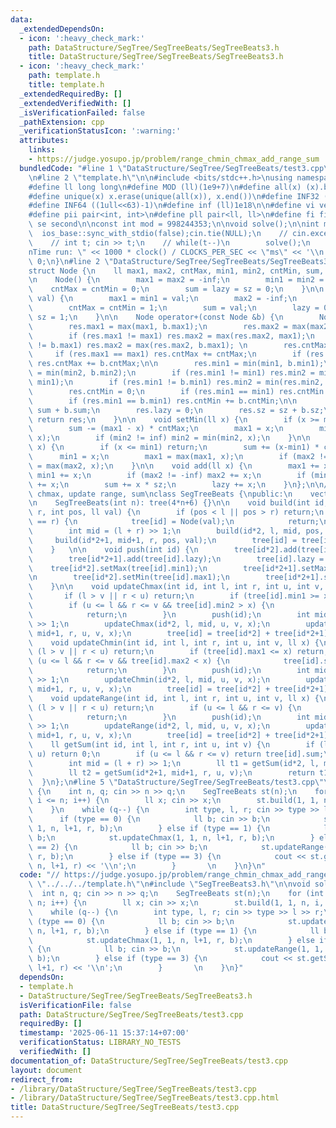 ```yaml
---
data:
  _extendedDependsOn:
  - icon: ':heavy_check_mark:'
    path: DataStructure/SegTree/SegTreeBeats/SegTreeBeats3.h
    title: DataStructure/SegTree/SegTreeBeats/SegTreeBeats3.h
  - icon: ':heavy_check_mark:'
    path: template.h
    title: template.h
  _extendedRequiredBy: []
  _extendedVerifiedWith: []
  _isVerificationFailed: false
  _pathExtension: cpp
  _verificationStatusIcon: ':warning:'
  attributes:
    links:
    - https://judge.yosupo.jp/problem/range_chmin_chmax_add_range_sum
  bundledCode: "#line 1 \"DataStructure/SegTree/SegTreeBeats/test3.cpp\"\n// https://judge.yosupo.jp/problem/range_chmin_chmax_add_range_sum\n\
    \n#line 2 \"template.h\"\n\n#include <bits/stdc++.h>\nusing namespace std;\n \n\
    #define ll long long\n#define MOD (ll)(1e9+7)\n#define all(x) (x).begin(),(x).end()\n\
    #define unique(x) x.erase(unique(all(x)), x.end())\n#define INF32 ((1ull<<31)-1)\n\
    #define INF64 ((1ull<<63)-1)\n#define inf (ll)1e18\n\n#define vi vector<int>\n\
    #define pii pair<int, int>\n#define pll pair<ll, ll>\n#define fi first\n#define\
    \ se second\n\nconst int mod = 998244353;\n\nvoid solve();\n\nint main(){\n  \
    \  ios_base::sync_with_stdio(false);cin.tie(NULL);\n    // cin.exceptions(cin.failbit);\n\
    \    // int t; cin >> t;\n    // while(t--)\n        solve();\n    cerr << \"\\\
    nTime run: \" << 1000 * clock() / CLOCKS_PER_SEC << \"ms\" << '\\n';\n    return\
    \ 0;\n}\n#line 2 \"DataStructure/SegTree/SegTreeBeats/SegTreeBeats3.h\"\n\n\n\
    struct Node {\n    ll max1, max2, cntMax, min1, min2, cntMin, sum, lazy, sz;\n\
    \n    Node() {\n        max1 = max2 = -inf;\n        min1 = min2 = inf;\n    \
    \    cntMax = cntMin = 0;\n        sum = lazy = sz = 0;\n    }\n\n    Node(ll\
    \ val) {\n        max1 = min1 = val;\n        max2 = -inf;\n        min2 = inf;\n\
    \        cntMax = cntMin = 1;\n        sum = val;\n        lazy = 0;\n       \
    \ sz = 1;\n    }\n\n    Node operator+(const Node &b) {\n        Node res;\n\n\
    \        res.max1 = max(max1, b.max1);\n        res.max2 = max(max2, b.max2);\n\
    \        if (res.max1 != max1) res.max2 = max(res.max2, max1);\n        if (res.max1\
    \ != b.max1) res.max2 = max(res.max2, b.max1); \n        res.cntMax = 0;\n   \
    \     if (res.max1 == max1) res.cntMax += cntMax;\n        if (res.max1 == b.max1)\
    \ res.cntMax += b.cntMax;\n\n        res.min1 = min(min1, b.min1);\n        res.min2\
    \ = min(min2, b.min2);\n        if (res.min1 != min1) res.min2 = min(res.min2,\
    \ min1);\n        if (res.min1 != b.min1) res.min2 = min(res.min2, b.min1);\n\
    \        res.cntMin = 0;\n        if (res.min1 == min1) res.cntMin += cntMin;\n\
    \        if (res.min1 == b.min1) res.cntMin += b.cntMin;\n\n        res.sum =\
    \ sum + b.sum;\n        res.lazy = 0;\n        res.sz = sz + b.sz;\n\n       \
    \ return res;\n    }\n\n    void setMin(ll x) {\n        if (x >= max1) return;\n\
    \        sum -= (max1 - x) * cntMax;\n        max1 = x;\n        min1 = min(min1,\
    \ x);\n        if (min2 != inf) min2 = min(min2, x);\n    }\n\n    void setMax(ll\
    \ x) {\n        if (x <= min1) return;\n        sum += (x-min1) * cntMin;\n  \
    \      min1 = x;\n        max1 = max(max1, x);\n        if (max2 != -inf) max2\
    \ = max(max2, x);\n    }\n\n    void add(ll x) {\n        max1 += x;\n       \
    \ min1 += x;\n        if (max2 != -inf) max2 += x;\n        if (min2 != inf) min2\
    \ += x;\n        sum += x * sz;\n        lazy += x;\n    }\n};\n\n// range chmin,\
    \ chmax, update range, sum\nclass SegTreeBeats {\npublic:\n    vector<Node> tree;\n\
    \n    SegTreeBeats(int n): tree(4*n+6) {}\n\n    void build(int id, int l, int\
    \ r, int pos, ll val) {\n        if (pos < l || pos > r) return;\n        if (l\
    \ == r) {\n            tree[id] = Node(val);\n            return;\n        }\n\
    \        int mid = (l + r) >> 1;\n        build(id*2, l, mid, pos, val);\n   \
    \     build(id*2+1, mid+1, r, pos, val);\n        tree[id] = tree[id*2] + tree[id*2+1];\n\
    \    }   \n\n    void push(int id) {\n        tree[id*2].add(tree[id].lazy);\n\
    \        tree[id*2+1].add(tree[id].lazy);\n        tree[id].lazy = 0;\n\n    \
    \    tree[id*2].setMax(tree[id].min1);\n        tree[id*2+1].setMax(tree[id].min1);\n\
    \n        tree[id*2].setMin(tree[id].max1);\n        tree[id*2+1].setMin(tree[id].max1);\n\
    \    }\n\n    void updateChmax(int id, int l, int r, int u, int v, ll x) {\n \
    \       if (l > v || r < u) return;\n        if (tree[id].min1 >= x) return;\n\
    \        if (u <= l && r <= v && tree[id].min2 > x) {\n            tree[id].setMax(x);\n\
    \            return;\n        }\n        push(id);\n        int mid = (l + r)\
    \ >> 1;\n        updateChmax(id*2, l, mid, u, v, x);\n        updateChmax(id*2+1,\
    \ mid+1, r, u, v, x);\n        tree[id] = tree[id*2] + tree[id*2+1];\n    }\n\n\
    \    void updateChmin(int id, int l, int r, int u, int v, ll x) {\n        if\
    \ (l > v || r < u) return;\n        if (tree[id].max1 <= x) return;\n        if\
    \ (u <= l && r <= v && tree[id].max2 < x) {\n            tree[id].setMin(x);\n\
    \            return;\n        }\n        push(id);\n        int mid = (l + r)\
    \ >> 1;\n        updateChmin(id*2, l, mid, u, v, x);\n        updateChmin(id*2+1,\
    \ mid+1, r, u, v, x);\n        tree[id] = tree[id*2] + tree[id*2+1];\n    }\n\n\
    \    void updateRange(int id, int l, int r, int u, int v, ll x) {\n        if\
    \ (l > v || r < u) return;\n        if (u <= l && r <= v) {\n            tree[id].add(x);\n\
    \            return;\n        }\n        push(id);\n        int mid = (l + r)\
    \ >> 1;\n        updateRange(id*2, l, mid, u, v, x);\n        updateRange(id*2+1,\
    \ mid+1, r, u, v, x);\n        tree[id] = tree[id*2] + tree[id*2+1];\n    }\n\n\
    \    ll getSum(int id, int l, int r, int u, int v) {\n        if (l > v || r <\
    \ u) return 0;\n        if (u <= l && r <= v) return tree[id].sum;\n        push(id);\n\
    \        int mid = (l + r) >> 1;\n        ll t1 = getSum(id*2, l, mid, u, v);\n\
    \        ll t2 = getSum(id*2+1, mid+1, r, u, v);\n        return t1 + t2;\n  \
    \  }\n};\n#line 5 \"DataStructure/SegTree/SegTreeBeats/test3.cpp\"\n\nvoid solve()\
    \ {\n    int n, q; cin >> n >> q;\n    SegTreeBeats st(n);\n    for (int i = 1;\
    \ i <= n; i++) {\n        ll x; cin >> x;\n        st.build(1, 1, n, i, x);\n\
    \    }\n    while (q--) {\n        int type, l, r; cin >> type >> l >> r;\n  \
    \      if (type == 0) {\n            ll b; cin >> b;\n            st.updateChmin(1,\
    \ 1, n, l+1, r, b);\n        } else if (type == 1) {\n            ll b; cin >>\
    \ b;\n            st.updateChmax(1, 1, n, l+1, r, b);\n        } else if (type\
    \ == 2) {\n            ll b; cin >> b;\n            st.updateRange(1, 1, n, l+1,\
    \ r, b);\n        } else if (type == 3) {\n            cout << st.getSum(1, 1,\
    \ n, l+1, r) << '\\n';\n        }       \n    }\n}\n"
  code: "// https://judge.yosupo.jp/problem/range_chmin_chmax_add_range_sum\n\n#include\
    \ \"../../../template.h\"\n#include \"SegTreeBeats3.h\"\n\nvoid solve() {\n  \
    \  int n, q; cin >> n >> q;\n    SegTreeBeats st(n);\n    for (int i = 1; i <=\
    \ n; i++) {\n        ll x; cin >> x;\n        st.build(1, 1, n, i, x);\n    }\n\
    \    while (q--) {\n        int type, l, r; cin >> type >> l >> r;\n        if\
    \ (type == 0) {\n            ll b; cin >> b;\n            st.updateChmin(1, 1,\
    \ n, l+1, r, b);\n        } else if (type == 1) {\n            ll b; cin >> b;\n\
    \            st.updateChmax(1, 1, n, l+1, r, b);\n        } else if (type == 2)\
    \ {\n            ll b; cin >> b;\n            st.updateRange(1, 1, n, l+1, r,\
    \ b);\n        } else if (type == 3) {\n            cout << st.getSum(1, 1, n,\
    \ l+1, r) << '\\n';\n        }       \n    }\n}"
  dependsOn:
  - template.h
  - DataStructure/SegTree/SegTreeBeats/SegTreeBeats3.h
  isVerificationFile: false
  path: DataStructure/SegTree/SegTreeBeats/test3.cpp
  requiredBy: []
  timestamp: '2025-06-11 15:37:14+07:00'
  verificationStatus: LIBRARY_NO_TESTS
  verifiedWith: []
documentation_of: DataStructure/SegTree/SegTreeBeats/test3.cpp
layout: document
redirect_from:
- /library/DataStructure/SegTree/SegTreeBeats/test3.cpp
- /library/DataStructure/SegTree/SegTreeBeats/test3.cpp.html
title: DataStructure/SegTree/SegTreeBeats/test3.cpp
---
```

